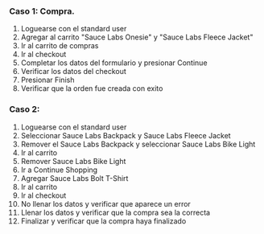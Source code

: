### Caso 1: Compra.
1. Loguearse con el standard user
2. Agregar al carrito "Sauce Labs Onesie" y "Sauce Labs Fleece Jacket"
3. Ir al carrito de compras
4. Ir al checkout
5. Completar los datos del formulario y presionar Continue
6. Verificar los datos del checkout
7. Presionar Finish
8. Verificar que la orden fue creada con exito


### Caso 2: 
1. Loguearse con el standard user
2. Seleccionar Sauce Labs Backpack y Sauce Labs Fleece Jacket
3. Remover el Sauce Labs Backpack y seleccionar Sauce Labs Bike Light
4. Ir al carrito
5. Remover Sauce Labs Bike Light
6. Ir a Continue Shopping
7. Agregar Sauce Labs Bolt T-Shirt
8. Ir al carrito
9. Ir al checkout
10. No llenar los datos y verificar que aparece un error
11. Llenar los datos y verificar que la compra sea la correcta
12. Finalizar y verificar que la compra haya finalizado